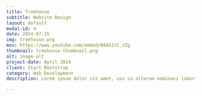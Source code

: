 ```yaml
---
title: Treehouse
subtitle: Website Design
layout: default
modal-id: 4
date: 2014-07-15
img: treehouse.png
mov: https://www.youtube.com/embed/N4A51rC_zZg
thumbnail: treehouse-thumbnail.png
alt: image-alt
project-date: April 2014
client: Start Bootstrap
category: Web Development
description: Lorem ipsum dolor sit amet, usu cu alterum nominavi lobortis. At duo novum diceret. Tantas apeirian vix et, usu sanctus postulant inciderint ut, populo diceret necessitatibus in vim. Cu eum dicam feugiat noluisse.

---
```

